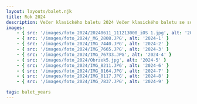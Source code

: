 ```yaml
---
layout: layouts/balet.njk
title: Rok 2024
description: Večer klasického baletu 2024 Večer klasického baletu se sólisty Baletu Národního divadla Praha Rin Tokuyama, Dmytro Tenytskyy a Taneční Konzervatoř Hlavního místa Prahy.
images:
    - { src: '/images/foto_2024/20240611_111213000_iOS 1.jpg', alt: '2024-0' }
    - { src: '/images/foto_2024/_MG_2808.JPG', alt: '2024-1' }
    - { src: '/images/foto_2024/IMG_7440.JPG', alt: '2024-2' }
    - { src: '/images/foto_2024/IMG_7665.JPG', alt: '2024-3' }
    - { src: '/images/foto_2024/IMG_76733.JPG', alt: '2024-4' }
    - { src: '/images/foto_2024/Obrzek5.jpg', alt: '2024-5' }
    - { src: '/images/foto_2024/IMG_8211.JPG', alt: '2024-6' }
    - { src: '/images/foto_2024/IMG_8164.JPG', alt: '2024-7' }
    - { src: '/images/foto_2024/IMG_8117.JPG', alt: '2024-8' }
    - { src: '/images/foto_2024/IMG_7837.JPG', alt: '2024-9' }

tags: balet_years
---
```

